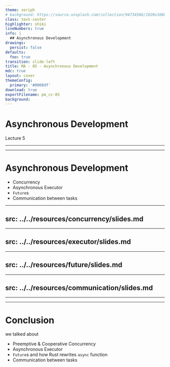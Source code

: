 ```yaml
---
theme: seriph
# background: https://source.unsplash.com/collection/94734566/1920x1080
class: text-center
highlighter: shiki
lineNumbers: true
info: |
  ## Asynchronous Development
drawings:
  persist: false
defaults:
  foo: true
transition: slide-left
title: MA - 05 - Asynchronous Development
mdc: true
layout: cover
themeConfig:
  primary: '#0060df'
download: true
exportFilename: pm_cc-05
background:
---
```


# Asynchronous Development
Lecture 5

---
---

# Asynchronous Development

- Concurrency
- Asynchronous Executor
- `Future`s
- Communication between tasks

<!-- Concurrency -->

---
src: ../../resources/concurrency/slides.md
---

<!-- Executor -->

---
src: ../../resources/executor/slides.md
---

<!-- Future -->

---
src: ../../resources/future/slides.md
---

<!-- Communication -->

---
src: ../../resources/communication/slides.md
---

---
---
# Conclusion
we talked about

- Preemptive & Cooperative Concurrency
- Asynchronous Executor
- `Future`s and how Rust rewrites `async` function
- Communication between tasks
